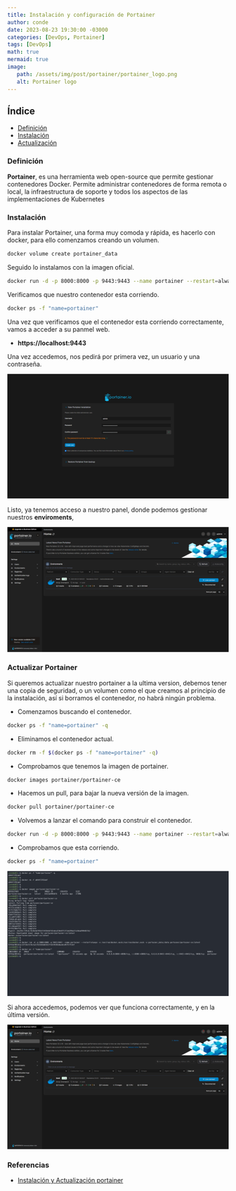 ```yaml
---
title: Instalación y configuración de Portainer
author: conde
date: 2023-08-23 19:30:00 -03000 
categories: [DevOps, Portainer]
tags: [DevOps]
math: true
mermaid: true
image: 
   path: /assets/img/post/portainer/portainer_logo.png
   alt: Portainer logo
---
```


## Índice
- [Definición](#definición)
- [Instalación](#instalación)
- [Actualización](#actualizar-portainer)


### Definición

**Portainer**, es una herramienta web open-source que permite gestionar contenedores Docker.​ Permite administrar contenedores de forma remota o local, la infraestructura de soporte y todos los aspectos de las implementaciones de Kubernetes


### Instalación

Para instalar Portainer, una forma muy comoda y rápida, es hacerlo con docker, para ello comenzamos creando un volumen. 

```bash
docker volume create portainer_data
```

Seguido lo instalamos con la imagen oficial. 

```bash
docker run -d -p 8000:8000 -p 9443:9443 --name portainer --restart=always -v /var/run/docker.sock:/var/run/docker.sock -v portainer_data:/data portainer/portainer-ce:latest
```

Verificamos que nuestro contenedor esta corriendo. 

```bash
docker ps -f "name=portainer"
```

Una vez que verificamos que el contenedor esta corriendo correctamente, vamos a acceder a su panmel web. 

* **https://localhost:9443**

Una vez accedemos, nos pedirá por primera vez, un usuario y una contraseña.  

![IntialConfig](/assets/img/post/portainer/portainer.png)

Listo, ya tenemos acceso a nuestro panel, donde podemos gestionar nuestros **enviroments**, 

![IntialConfig2](/assets/img/post/portainer/Portainer2.png)


### Actualizar Portainer 

Si queremos actualizar nuestro portainer a la ultima version, debemos tener una copia de seguridad, o un volumen como el que creamos al principio de la instalación, así si borramos el contenedor, no habrá ningún problema. 
* Comenzamos buscando el contenedor. 

```bash
docker ps -f "name=portainer" -q
```

* Eliminamos el contenedor actual. 

```bash
docker rm -f $(docker ps -f "name=portainer" -q)
```

* Comprobamos que tenemos la imagen de portainer.

```bash
docker images portainer/portainer-ce
```
* Hacemos un pull, para bajar la nueva versión de la imagen. 

```bash
docker pull portainer/portainer-ce
```

* Volvemos a lanzar el comando para construir el contenedor.  

```bash
docker run -d -p 8000:8000 -p 9443:9443 --name portainer --restart=always -v /var/run/docker.sock:/var/run/docker.sock -v portainer_data:/data portainer/portainer-ce:latest
```

* Comprobamos que esta corriendo. 

```bash
docker ps -f "name=portainer"
```

![Update](/assets/img/post/portainer/portainer3.png)


Si ahora accedemos, podemos ver que funciona correctamente, y en la última versión. 


![Update2](/assets/img/post/portainer/portainer4.png)


### Referencias 

* [Instalación y Actualización portainer](https://docs.portainer.io/start/install-ce?hsCtaTracking=a66b69bb-4970-46b7-bc31-cfc8022c7eb2%7C0d5be9a2-9dac-4ab1-9498-4b07566effd3)
